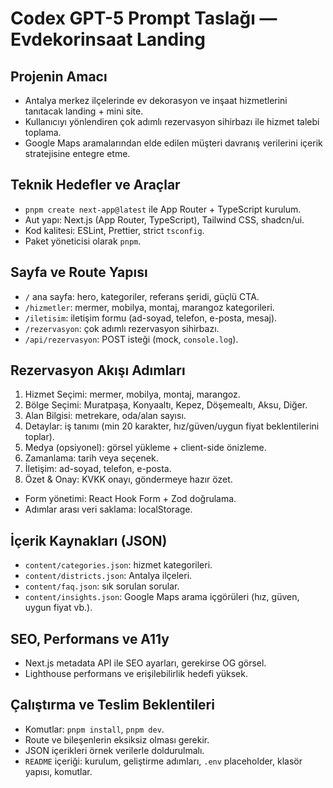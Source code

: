 # Codex GPT-5 Prompt Taslağı — Evdekorinsaat Landing

## Projenin Amacı
- Antalya merkez ilçelerinde ev dekorasyon ve inşaat hizmetlerini tanıtacak landing + mini site.
- Kullanıcıyı yönlendiren çok adımlı rezervasyon sihirbazı ile hizmet talebi toplama.
- Google Maps aramalarından elde edilen müşteri davranış verilerini içerik stratejisine entegre etme.

## Teknik Hedefler ve Araçlar
- `pnpm create next-app@latest` ile App Router + TypeScript kurulum.
- Aut yapı: Next.js (App Router, TypeScript), Tailwind CSS, shadcn/ui.
- Kod kalitesi: ESLint, Prettier, strict `tsconfig`.
- Paket yöneticisi olarak `pnpm`.

## Sayfa ve Route Yapısı
- `/` ana sayfa: hero, kategoriler, referans şeridi, güçlü CTA.
- `/hizmetler`: mermer, mobilya, montaj, marangoz kategorileri.
- `/iletisim`: iletişim formu (ad-soyad, telefon, e-posta, mesaj).
- `/rezervasyon`: çok adımlı rezervasyon sihirbazı.
- `/api/rezervasyon`: POST isteği (mock, `console.log`).

## Rezervasyon Akışı Adımları
1. Hizmet Seçimi: mermer, mobilya, montaj, marangoz.
2. Bölge Seçimi: Muratpaşa, Konyaaltı, Kepez, Döşemealtı, Aksu, Diğer.
3. Alan Bilgisi: metrekare, oda/alan sayısı.
4. Detaylar: iş tanımı (min 20 karakter, hız/güven/uygun fiyat beklentilerini toplar).
5. Medya (opsiyonel): görsel yükleme + client-side önizleme.
6. Zamanlama: tarih veya seçenek.
7. İletişim: ad-soyad, telefon, e-posta.
8. Özet & Onay: KVKK onayı, göndermeye hazır özet.

- Form yönetimi: React Hook Form + Zod doğrulama.
- Adımlar arası veri saklama: localStorage.

## İçerik Kaynakları (JSON)
- `content/categories.json`: hizmet kategorileri.
- `content/districts.json`: Antalya ilçeleri.
- `content/faq.json`: sık sorulan sorular.
- `content/insights.json`: Google Maps arama içgörüleri (hız, güven, uygun fiyat vb.).

## SEO, Performans ve A11y
- Next.js metadata API ile SEO ayarları, gerekirse OG görsel.
- Lighthouse performans ve erişilebilirlik hedefi yüksek.

## Çalıştırma ve Teslim Beklentileri
- Komutlar: `pnpm install`, `pnpm dev`.
- Route ve bileşenlerin eksiksiz olması gerekir.
- JSON içerikleri örnek verilerle doldurulmalı.
- `README` içeriği: kurulum, geliştirme adımları, `.env` placeholder, klasör yapısı, komutlar.
